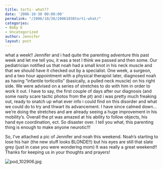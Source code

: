 ```yaml
---
title: torti- what??
date: '2006-10-30 00:00:00'
permalink: "/2006/10/30/20061030torti-what/"
categories:
- Baby E
- Uncategorized
author: Jennifer
layout: post
---
```


what a week!! Jennifer and i had quite the parenting adventure this past week and let me tell you, it was a test I think we passed and then some. Our pediatrician notified us that noah had a small knot in his neck muscle and that we should have it checked out by a specialist. One week, a surgeon, and a two hour appointment with a physical therapist later, diagnosed noah as having &#8220;infantile torticollis&#8221; (basically, a pulled neck muscle) on his right side. We were advised on a series of stretches to do with him in order to work it out. I have to say, the first couple of days after our diagnosis (and some nasty scare tactic photos from the pt) and i was pretty much freaking out, ready to snatch up what ever info i could find on this disorder and what we could do to try and thwart its advancement. I have since calmed down&#8230; we&#8217;re doing the stretches and are already seeing a huge improvement in his mobility&#8217;s. Overall the pt was amazed at his ability to follow objects, his hand eye coordination, ect. So disaster over. I tell you what, this parenting thing is enough to make anyone neurotic!!!

So, I&#8217;ve attached a pic of Jennifer and noah this weekend. Noah&#8217;s starting to lose his hair (the new stuff looks BLONDE!!) but his eyes are still that slate grey (just in case you were wondering mom) It was really a great weekend!! Thanks for keeping us in your thoughts and prayers!

<img id="image55" alt="pod_102906.jpg" src="http://static.squarespace.com/static/50db6bb3e4b015296cd43789/50dfa5b1e4b0dc6320e0b5ea/50dfa5b1e4b0dc6320e0b61c/1162153566000/?format=original" />
